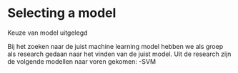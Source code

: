 # Selecting a model
Keuze van model uitgelegd

Bij het zoeken naar de juist machine learning model hebben we als groep als research gedaan naar het vinden van de juist model. Uit de research zijn de volgende modellen naar voren gekomen:
-SVM
